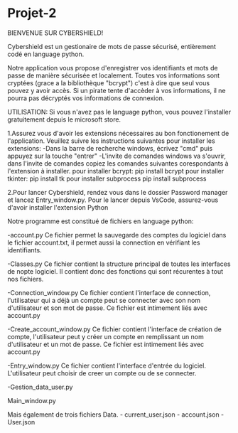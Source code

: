# Projet-2

BIENVENUE SUR CYBERSHIELD!

Cybershield est un gestionaire de mots de passe sécurisé, entièrement codé en language python.

Notre application vous propose d'enregistrer vos identifiants et mots de passe de manière sécurisée et localement.
Toutes vos informations sont cryptées (grace a la bibliothèque "bcrypt") c'est à dire que seul vous pouvez y avoir accès.
Si un pirate tente d'accèder à vos informations, il ne pourra pas décryptés vos informations de connexion.

UTILISATION:
Si vous n'avez pas le language python, vous pouvez l'installer gratuitement depuis le microsoft store.

1.Assurez vous d'avoir les extensions nécessaires au bon fonctionement de l'application.
     Veuillez suivre les instructions suivantes pour installer les extensions:
       -Dans la barre de recherche windows, écrivez "cmd" puis appuyez sur la touche "entrer"
       -L'invite de comandes windows va s'ouvrir, dans l'invite de comandes copiez les comandes suivantes corespondants à l'extension à installer.
         pour installer bcrypt:
            pip install bcrypt
        pour installer tkinter:
            pip install tk
        pour installer subprocess
            pip install subprocess

2.Pour lancer Cybershield, rendez vous dans le dossier Password manager et lancez Entry_window.py.
Pour le lancer depuis VsCode, assurez-vous d'avoir installer l'extension Python

Notre programme est constitué de fichiers en language python:

  -account.py  Ce fichier permet la sauvegarde des comptes du logiciel dans le fichier account.txt, il permet aussi la connection en vérifiant les identifiants.

  -Classes.py Ce fichier contient la structure principal de toutes les interfaces de nopte logiciel. Il contient donc des fonctions qui sont récurentes à tout nos fichiers.

  -Connection_window.py Ce fichier contient l'interface de connection, l'utilisateur qui a déjà un compte peut se connecter avec son nom d'utilisateur et son mot de passe. Ce fichier est intimement liés avec account.py

  -Create_account_window.py  Ce fichier contient l'interface de création de compte, l'utilisateur peut y créer un compte en remplissant un nom d'utilisateur et un mot de passe. Ce fichier est intimement liés avec account.py

  -Entry_window.py  Ce fichier contient l'interface d'entrée du logiciel. L'utilisateur peut choisir de creer un compte ou de se connecter.

  -Gestion_data_user.py
  
  Main_window.py


Mais également de trois fichiers Data.
        - current_user.json 
        - account.json
        - User.json